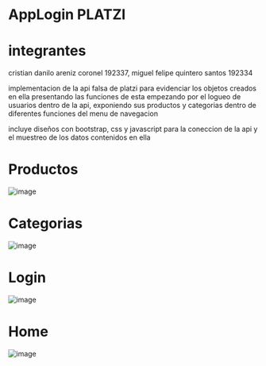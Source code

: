 # AppLogin PLATZI

# integrantes

cristian danilo areniz coronel 192337, 
miguel felipe quintero santos 192334

implementacion de la api falsa de platzi para evidenciar los objetos creados en ella presentando las funciones de esta empezando por el logueo de usuarios dentro de la api, exponiendo sus productos y categorias dentro de diferentes funciones del menu de navegacion 

incluye diseños con bootstrap, css y javascript para la coneccion de la api y el muestreo de los datos contenidos en ella
# Productos
![image](https://github.com/user-attachments/assets/ccbb5c17-f6c8-4088-bff0-78cc0ac7bc2c)
# Categorias
![image](https://github.com/user-attachments/assets/a2c62b41-337a-4458-915b-aa982303e8b0)
# Login
![image](https://github.com/user-attachments/assets/feb11d67-2530-4251-b510-80038a53dbee)
# Home
![image](https://github.com/user-attachments/assets/45fd261b-2a9f-4a15-9258-ec17a90bc665)

